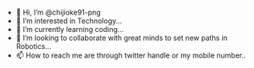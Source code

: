 - 👋 Hi, I’m @chijioke91-png
- 👀 I’m interested in Technology...
- 🌱 I’m currently learning coding...
- 💞️ I’m looking to collaborate with great minds to set new paths in Robotics...
- 📫 How to reach me are through twitter handle or my mobile number..

<!---
chijioke91-png/chijioke91-png is a ✨ special ✨ repository because its `README.md` (this file) appears on your GitHub profile.
You can click the Preview link to take a look at your changes.
--->
